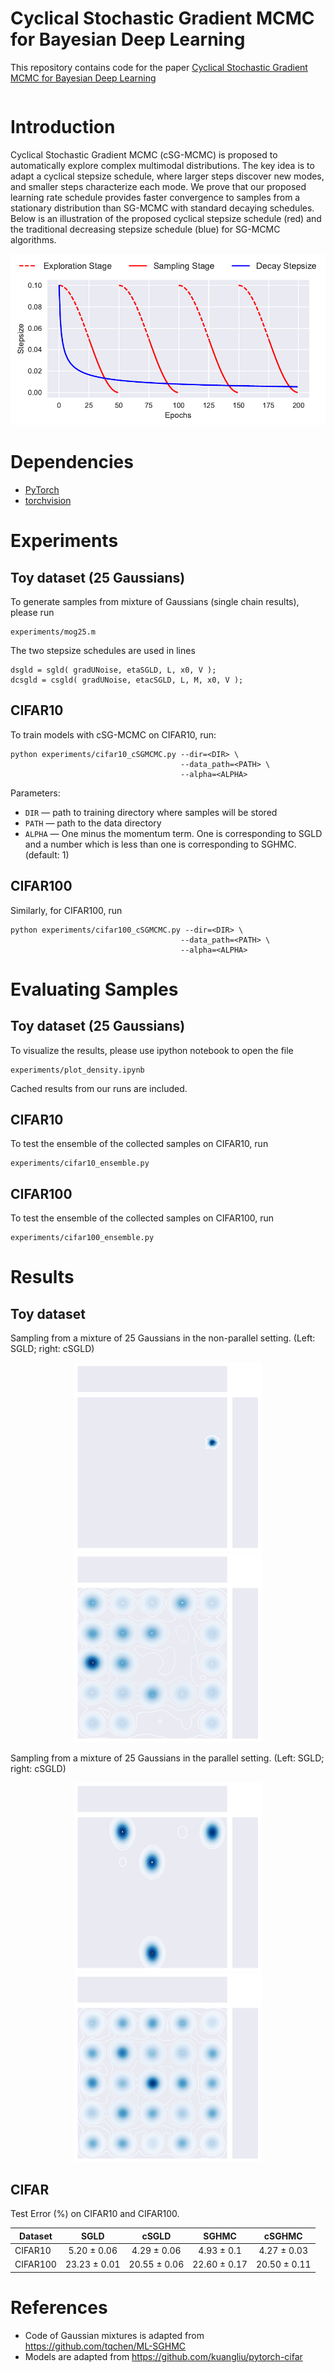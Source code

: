 # Cyclical Stochastic Gradient MCMC for Bayesian Deep Learning

This repository contains code for the paper
[Cyclical Stochastic Gradient MCMC for Bayesian Deep Learning]()

```bibtex

```
# Introduction
Cyclical Stochastic Gradient MCMC (cSG-MCMC) is proposed to automatically explore complex multimodal distributions. The key idea is to adapt a cyclical stepsize schedule, where larger steps discover new modes, and smaller steps characterize each mode. We prove that our proposed learning rate schedule provides faster convergence to samples from a stationary distribution than SG-MCMC with standard decaying schedules. Below is an illustration of the proposed cyclical stepsize schedule (red) and the traditional decreasing stepsize schedule (blue) for SG-MCMC algorithms.

<p align="center">
  <img src="figs/lr-exp.pdf">
</p>

# Dependencies
* [PyTorch](http://pytorch.org/)
* [torchvision](https://github.com/pytorch/vision/)

# Experiments
## Toy dataset (25 Gaussians)

To generate samples from mixture of Gaussians (single chain results), please run

```
experiments/mog25.m
```
The two stepsize schedules are used in lines

    dsgld = sgld( gradUNoise, etaSGLD, L, x0, V );
    dcsgld = csgld( gradUNoise, etacSGLD, L, M, x0, V );

## CIFAR10
To train models with cSG-MCMC on CIFAR10, run:
```
python experiments/cifar10_cSGMCMC.py --dir=<DIR> \
                                      --data_path=<PATH> \
                                      --alpha=<ALPHA>
```
Parameters:

* ```DIR``` &mdash; path to training directory where samples will be stored
* ```PATH``` &mdash; path to the data directory
* ```ALPHA``` &mdash; One minus the momentum term. One is corresponding to SGLD and a number which is less than one is corresponding to SGHMC. (default: 1)

## CIFAR100

Similarly, for CIFAR100, run

```
python experiments/cifar100_cSGMCMC.py --dir=<DIR> \
                                      --data_path=<PATH> \
                                      --alpha=<ALPHA>
```

# Evaluating Samples
## Toy dataset (25 Gaussians)
To visualize the results, please use ipython notebook to open the file
```
experiments/plot_density.ipynb
```
Cached results from our runs are included.

## CIFAR10
To test the ensemble of the collected samples on CIFAR10, run
```
experiments/cifar10_ensemble.py
```

## CIFAR100
To test the ensemble of the collected samples on CIFAR100, run
```
experiments/cifar100_ensemble.py
```

# Results
## Toy dataset
Sampling from a mixture of 25 Gaussians in the non-parallel setting. (Left: SGLD; right: cSGLD)

<p align="center">
  <img src="figs/sgld.pdf" width=300>
  <img src="figs/csgld.pdf" width=300>
</p>

Sampling from a mixture of 25 Gaussians in the parallel setting. (Left: SGLD; right: cSGLD)

<p align="center">
  <img src="figs/psgld.pdf" width=300>
  <img src="figs/pcsgld.pdf" width=300>
</p>

## CIFAR
Test Error (%) on CIFAR10 and CIFAR100.

| Dataset                   |  SGLD        | cSGLD        | SGHMC            | cSGHMC          |
| ------------------------- |:------------:|:------------:|:----------------:|:---------------:|
| CIFAR10                   | 5.20 ± 0.06  | 4.29 ± 0.06  | 4.93 ± 0.1       | 4.27 ± 0.03     |
| CIFAR100                  | 23.23 ± 0.01 | 20.55 ± 0.06 | 22.60 ± 0.17     | 20.50 ± 0.11    |


# References
* Code of Gaussian mixtures is adapted from https://github.com/tqchen/ML-SGHMC
* Models are adapted from https://github.com/kuangliu/pytorch-cifar